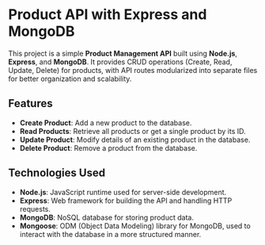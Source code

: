 # Product API with Express and MongoDB

This project is a simple **Product Management API** built using **Node.js**, **Express**, and **MongoDB**. It provides CRUD operations (Create, Read, Update, Delete) for products, with API routes modularized into separate files for better organization and scalability.

## Features

- **Create Product**: Add a new product to the database.
- **Read Products**: Retrieve all products or get a single product by its ID.
- **Update Product**: Modify details of an existing product in the database.
- **Delete Product**: Remove a product from the database.

## Technologies Used

- **Node.js**: JavaScript runtime used for server-side development.
- **Express**: Web framework for building the API and handling HTTP requests.
- **MongoDB**: NoSQL database for storing product data.
- **Mongoose**: ODM (Object Data Modeling) library for MongoDB, used to interact with the database in a more structured manner.


